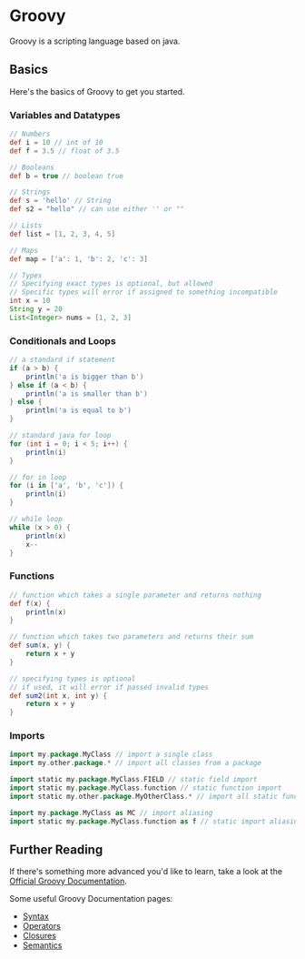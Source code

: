 # Groovy
Groovy is a scripting language based on java.

## Basics
Here's the basics of Groovy to get you started.

### Variables and Datatypes
```groovy
// Numbers
def i = 10 // int of 10
def f = 3.5 // float of 3.5

// Booleans
def b = true // boolean true

// Strings
def s = 'hello' // String
def s2 = "hello" // can use either '' or ""

// Lists
def list = [1, 2, 3, 4, 5]

// Maps
def map = ['a': 1, 'b': 2, 'c': 3]

// Types
// Specifying exact types is optional, but allowed
// Specific types will error if assigned to something incompatible
int x = 10
String y = 20
List<Integer> nums = [1, 2, 3] 
```

### Conditionals and Loops
```groovy
// a standard if statement
if (a > b) {
    println('a is bigger than b')
} else if (a < b) {
    println('a is smaller than b')
} else {
    println('a is equal to b')
}

// standard java for loop
for (int i = 0; i < 5; i++) {
    println(i)
}

// for in loop
for (i in ['a', 'b', 'c']) {
    println(i)
}

// while loop
while (x > 0) {
    println(x)
    x--
}
```

### Functions
```groovy
// function which takes a single parameter and returns nothing
def f(x) {
    println(x)
}

// function which takes two parameters and returns their sum
def sum(x, y) {
    return x + y
}

// specifying types is optional
// if used, it will error if passed invalid types
def sum2(int x, int y) {
    return x + y
}
```

### Imports
```groovy
import my.package.MyClass // import a single class
import my.other.package.* // import all classes from a package

import static my.package.MyClass.FIELD // static field import
import static my.package.MyClass.function // static function import
import static my.other.package.MyOtherClass.* // import all static functions from the class

import my.package.MyClass as MC // import aliasing
import static my.package.MyClass.function as f // static import aliasing
```

## Further Reading

If there's something more advanced you'd like to learn, take a look at the [Official Groovy Documentation](https://groovy-lang.org/documentation.html).

Some useful Groovy Documentation pages:

* [Syntax](https://groovy-lang.org/syntax.html)
* [Operators](https://groovy-lang.org/operators.html)
* [Closures](https://groovy-lang.org/closures.html)
* [Semantics](https://groovy-lang.org/semantics.html)
